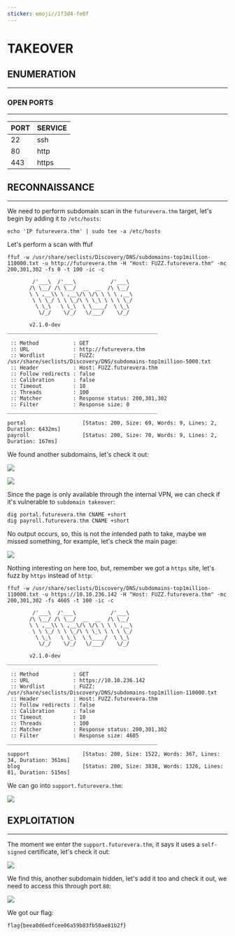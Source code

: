 ```yaml
---
sticker: emoji//1f3d4-fe0f
---
```


# TAKEOVER

## ENUMERATION

***

### OPEN PORTS

***

| PORT | SERVICE |
| ---- | ------- |
| 22   | ssh     |
| 80   | http    |
| 443  | https   |

## RECONNAISSANCE

***

We need to perform subdomain scan in the `futurevera.thm` target, let's begin by adding it to `/etc/hosts`:

```
echo 'IP futurevera.thm' | sudo tee -a /etc/hosts
```

Let's perform a scan with ffuf

```
ffuf -w /usr/share/seclists/Discovery/DNS/subdomains-top1million-110000.txt -u http://futurevera.thm -H "Host: FUZZ.futurevera.thm" -mc 200,301,302 -fs 0 -t 100 -ic -c

        /'___\  /'___\           /'___\
       /\ \__/ /\ \__/  __  __  /\ \__/
       \ \ ,__\\ \ ,__\/\ \/\ \ \ \ ,__\
        \ \ \_/ \ \ \_/\ \ \_\ \ \ \ \_/
         \ \_\   \ \_\  \ \____/  \ \_\
          \/_/    \/_/   \/___/    \/_/

       v2.1.0-dev
________________________________________________

 :: Method           : GET
 :: URL              : http://futurevera.thm
 :: Wordlist         : FUZZ: /usr/share/seclists/Discovery/DNS/subdomains-top1million-5000.txt
 :: Header           : Host: FUZZ.futurevera.thm
 :: Follow redirects : false
 :: Calibration      : false
 :: Timeout          : 10
 :: Threads          : 100
 :: Matcher          : Response status: 200,301,302
 :: Filter           : Response size: 0
________________________________________________

portal                  [Status: 200, Size: 69, Words: 9, Lines: 2, Duration: 6432ms]
payroll                 [Status: 200, Size: 70, Words: 9, Lines: 2, Duration: 167ms]
```

We found another subdomains, let's check it out:

![](gitbook/cybersecurity/images/Pasted%20image%2020250331143446.png)

![](gitbook/cybersecurity/images/Pasted%20image%2020250331144920.png)

Since the page is only available through the internal VPN, we can check if it's vulnerable to `subdomain takeover`:

```
dig portal.futurevera.thm CNAME +short
dig payroll.futurevera.thm CNAME +short
```

No output occurs, so, this is not the intended path to take, maybe we missed something, for example, let's check the main page:

![](gitbook/cybersecurity/images/Pasted%20image%2020250331144822.png)

Nothing interesting on here too, but, remember we got a `https` site, let's fuzz by `https` instead of `http`:

```
ffuf -w /usr/share/seclists/Discovery/DNS/subdomains-top1million-110000.txt -u https://10.10.236.142 -H "Host: FUZZ.futurevera.thm" -mc 200,301,302 -fs 4605 -t 100 -ic -c

        /'___\  /'___\           /'___\
       /\ \__/ /\ \__/  __  __  /\ \__/
       \ \ ,__\\ \ ,__\/\ \/\ \ \ \ ,__\
        \ \ \_/ \ \ \_/\ \ \_\ \ \ \ \_/
         \ \_\   \ \_\  \ \____/  \ \_\
          \/_/    \/_/   \/___/    \/_/

       v2.1.0-dev
________________________________________________

 :: Method           : GET
 :: URL              : https://10.10.236.142
 :: Wordlist         : FUZZ: /usr/share/seclists/Discovery/DNS/subdomains-top1million-110000.txt
 :: Header           : Host: FUZZ.futurevera.thm
 :: Follow redirects : false
 :: Calibration      : false
 :: Timeout          : 10
 :: Threads          : 100
 :: Matcher          : Response status: 200,301,302
 :: Filter           : Response size: 4605
________________________________________________

support                 [Status: 200, Size: 1522, Words: 367, Lines: 34, Duration: 361ms]
blog                    [Status: 200, Size: 3838, Words: 1326, Lines: 81, Duration: 515ms]
```

We can go into `support.futurevera.thm`:

![](gitbook/cybersecurity/images/Pasted%20image%2020250331145623.png)

## EXPLOITATION

***

The moment we enter the `support.futurevera.thm`, it says it uses a `self-signed` certificate, let's check it out:

![](gitbook/cybersecurity/images/Pasted%20image%2020250331145727.png)

We find this, another subdomain hidden, let's add it too and check it out, we need to access this through port `80`:

![](gitbook/cybersecurity/images/Pasted%20image%2020250331150148.png)

We got our flag:

```
flag{beea0d6edfcee06a59b83fb50ae81b2f}
```

